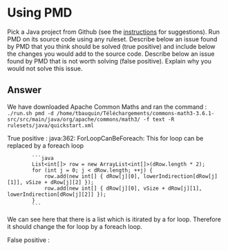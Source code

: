 # Using PMD

Pick a Java project from Github (see the [instructions](../sujet.md) for suggestions). Run PMD on its source code using any ruleset. Describe below an issue found by PMD that you think should be solved (true positive) and include below the changes you would add to the source code. Describe below an issue found by PMD that is not worth solving (false positive). Explain why you would not solve this issue.

## Answer

We have downloaded Apache Common Maths and ran the command : `./run.sh pmd -d /home/tbauquin/Téléchargements/commons-math3-3.6.1-src/src/main/java/org/apache/commons/math3/ -f text -R rulesets/java/quickstart.xml`


True positive : java:362:	ForLoopCanBeForeach:	This for loop can be replaced by a foreach loop

            ```java
            List<int[]> row = new ArrayList<int[]>(dRow.length * 2);
            for (int j = 0; j < dRow.length; ++j) {
                row.add(new int[] { dRow[j][0], lowerIndirection[dRow[j][1]], vSize + dRow[j][2] });
                row.add(new int[] { dRow[j][0], vSize + dRow[j][1], lowerIndirection[dRow[j][2]] });
            }
            ```
            
We can see here that there is a list which is itirated by a for loop. Therefore it should change the for loop by a foreach loop.

False positive : 
